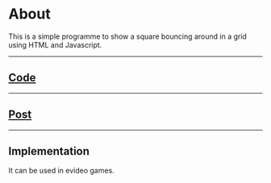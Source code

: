 # About

This is a simple programme to show a square bouncing around in a grid using HTML and Javascript.

---

## <a href = "https://github.com/niyazbadar/days-of-code-streak/blob/main/Day%2013/math%20quiz.html">Code</a>

---

## <a href = "https://www.linkedin.com/posts/activity-7022605865782288384-Ptwd?utm_source=share&utm_medium=member_desktop">Post</a>

---

## Implementation

It can be used in evideo games.
